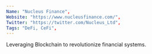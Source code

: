 ```yaml
--- 
Name: "Nucleus Finance", 
Website: "https://www.nucleusfinance.com/", 
Twitter: "https://twitter.com/Nucleus_Ltd", 
Tags: "DeFi, CeFi", 
--- 
```

<!--lang:en--> 
Leveraging Blockchain to revolutionize financial systems.
<!--lang:es--] 
Aprovechando Blockchain para revolucionar los sistemas financieros.
<!--lang:de--] 
Blockchain nutzen, um Finanzsysteme zu revolutionieren.
<!--lang:fr--] 
Tirer parti de Blockchain pour révolutionner les systèmes financiers.
<!--lang:pl--] 
Wykorzystanie Blockchain do zrewolucjonizowania systemów finansowych.
<!--lang:uk--] 
Використання Blockchain для революції у фінансових системах.
[!--lang:*--> 
